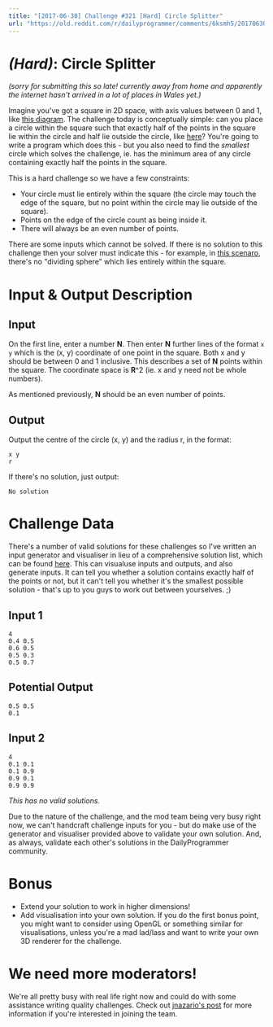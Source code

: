 ```yaml
---
title: "[2017-06-30] Challenge #321 [Hard] Circle Splitter"
url: "https://old.reddit.com/r/dailyprogrammer/comments/6ksmh5/20170630_challenge_321_hard_circle_splitter/"
---
```


# [](#HardIcon) _(Hard)_: Circle Splitter

*(sorry for submitting this so late! currently away from home and apparently the internet hasn't arrived in a lot of places in Wales yet.)*

Imagine you've got a square in 2D space, with axis values between 0 and 1, like [this diagram](http://i.imgur.com/5K0HZEk.png). The challenge today is conceptually simple: can you place a circle within the square such that exactly half of the points in the square lie within the circle and half lie outside the circle, like [here](http://i.imgur.com/n7BDeyg.png)? You're going to write a program which does this - but you also need to find the *smallest* circle which solves the challenge, ie. has the minimum area of any circle containing exactly half the points in the square.

This is a hard challenge so we have a few constraints:

* Your circle must lie entirely within the square (the circle may touch the edge of the square, but no point within the circle may lie outside of the square).
* Points on the edge of the circle count as being inside it.
* There will always be an even number of points.

There are some inputs which cannot be solved. If there is no solution to this challenge then your solver must indicate this - for example, in [this scenaro](http://i.imgur.com/fDGPvX3.png), there's no "dividing sphere" which lies entirely within the square.

# Input & Output Description

## Input

On the first line, enter a number **N**. Then enter **N** further lines of the format `x y` which is the (x, y) coordinate of one point in the square. Both x and y should be between 0 and 1 inclusive. This describes a set of **N** points within the square. The coordinate space is **R**^2 (ie. x and y need not be whole numbers).

As mentioned previously, **N** should be an even number of points.

## Output

Output the centre of the circle (x, y) and the radius r, in the format:

    x y
	r

If there's no solution, just output:

    No solution

# Challenge Data

There's a number of valid solutions for these challenges so I've written an input generator and visualiser in lieu of a comprehensive solution list, which can be found [here](https://jsfiddle.net/gjkdc8hL/). This can visualuse inputs and outputs, and also generate inputs. It can tell you whether a solution contains exactly half of the points or not, but it can't tell you whether it's the smallest possible solution - that's up to you guys to work out between yourselves. ;)

## Input 1

    4
	0.4 0.5
	0.6 0.5
	0.5 0.3
	0.5 0.7
	
## Potential Output

    0.5 0.5
	0.1

## Input 2

    4
	0.1 0.1
	0.1 0.9
	0.9 0.1
	0.9 0.9

*This has no valid solutions.*

Due to the nature of the challenge, and the mod team being very busy right now, we can't handcraft challenge inputs for you - but do make use of the generator and visualiser provided above to validate your own solution. And, as always, validate each other's solutions in the DailyProgrammer community.

# Bonus

* Extend your solution to work in higher dimensions!
* Add visualisation into your own solution. If you do the first bonus point, you might want to consider using OpenGL or something similar for visualisations, unless you're a mad lad/lass and want to write your own 3D renderer for the challenge.

# We need more moderators!

We're all pretty busy with real life right now and could do with some assistance writing quality challenges. Check out [jnazario's post](https://www.reddit.com/r/dailyprogrammer/comments/6fm3yy/announce_seeking_moderators/) for more information if you're interested in joining the team.